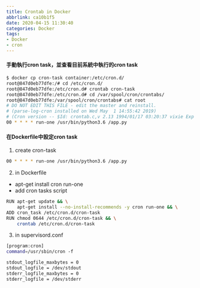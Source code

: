 ```yaml
---
title: Crontab in Docker
abbrlink: ca10b1f5
date: 2020-04-15 11:30:40
categories: Docker
tags:
- Docker
- cron
---
```

#### 手動執行cron task，並查看目前系統中執行的cron task
```bash
$ docker cp cron-task container:/etc/cron.d/
root@847d0eb77dfe:/# cd /etc/cron.d/
root@847d0eb77dfe:/etc/cron.d# crontab cron-task
root@847d0eb77dfe:/etc/cron.d# cd /var/spool/cron/crontabs/
root@847d0eb77dfe:/var/spool/cron/crontabs# cat root
# DO NOT EDIT THIS FILE - edit the master and reinstall.
# (parse-log-cron installed on Wed May  1 14:55:42 2019)
# (Cron version -- $Id: crontab.c,v 2.13 1994/01/17 03:20:37 vixie Exp $)
00 * * * * run-one /usr/bin/python3.6 /app.py
```

#### 在Dockerfile中設定cron task
1. create cron-task
```bash
00 * * * * run-one /usr/bin/python3.6 /app.py
```

2. in Dockerfile
* apt-get install cron run-one
* add cron tasks script
```bash
RUN apt-get update && \
    apt-get install --no-install-recommends -y cron run-one && \
ADD cron_task /etc/cron.d/cron-task
RUN chmod 0644 /etc/cron.d/cron-task && \
    crontab /etc/cron.d/cron-task
```

3. in supervisord.conf
```bash
[program:cron]
command=/usr/sbin/cron -f

stdout_logfile_maxbytes = 0
stdout_logfile = /dev/stdout
stderr_logfile_maxbytes = 0
stderr_logfile = /dev/stderr
```